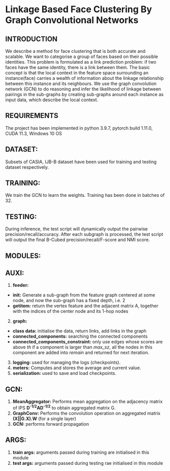 # Linkage Based Face Clustering By Graph Convolutional Networks

## INTRODUCTION

We describe a method for face clustering that is both accurate and scalable. We want to categorise a group of faces based on their possible identities. This problem is formulated as a link prediction problem: if two faces have the same identity, there is a link between them. The basic concept is that the local context in the feature space surrounding an instance(face) carries a wealth of information about the linkage relationship between this instance and its neighbours. We use the graph convolution network (GCN) to do reasoning and infer the likelihood of linkage between pairings in the sub-graphs by creating sub-graphs around each instance as input data, which describe the local context.

## REQUIREMENTS

The project has been implemented in python 3.9.7, pytorch build 1.11.0, CUDA 11.3, Windows 10 OS

## DATASET:

Subsets of CASIA, IJB-B dataset have been used for training and testing dataset respectively.

## TRAINING:

We train the GCN to learn the weights. Training has been done in batches of 32.

## TESTING:

During inference, the test script will dynamically output the pairwise precision/recall/accuracy. After each subgraph is processed, the test script will output the final B-Cubed precision/recall/F-score and NMI score.

## MODULES:

## AUXI:

1. **feeder:**
- **__init__:** Generate a sub-graph from the feature graph centered at some node, and now the sub-graph has a fixed depth, i.e. 2
- **__getitem__:** return the vertex feature and the adjacent matrix A, together with the indices of the center node and its 1-hop nodes
2. **graph:**
- **class data:** initialise the data, return links, add links in the graph
- **connected_components:** searching the connected components
- **connected_components_constraint:** only use edges whose scores are above *th* if a component is larger than *max_sz*, all the nodes in this component are added into *remain* and returned for next iteration.
3. **logging:** used for managing the logs (checkpoints).
4. **meters:** Computes and stores the average and current value.
5. **serialization:** used to save and load checkpoints.

## GCN:

1. **MeanAggregator:** Performs mean aggregation on the adjacency matrix of IPS **D<sup>-1/2</sup>AD<sup>-1/2</sup>** to obtain aggregated matrix G.
2. **GraphConv:** Performs the convolution operation on aggregated matrix **(X||G.X).W** (for a single layer)
3. **GCN:** performs forward propagation

## ARGS:

1. **train args:** arguments passed during training are initialised in this module
2. **test args:** arguments passed during testing rae initialised in this module

